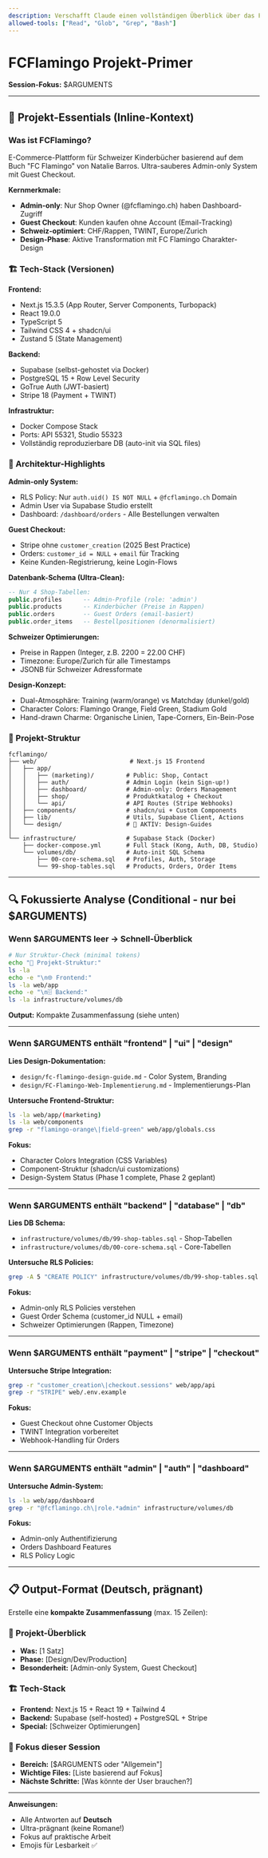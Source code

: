 ```yaml
---
description: Verschafft Claude einen vollständigen Überblick über das FCFlamingo-Projekt
allowed-tools: ["Read", "Glob", "Grep", "Bash"]
---
```


# FCFlamingo Projekt-Primer

**Session-Fokus:** $ARGUMENTS

---

## 🎯 Projekt-Essentials (Inline-Kontext)

### Was ist FCFlamingo?
E-Commerce-Plattform für Schweizer Kinderbücher basierend auf dem Buch "FC Flamingo" von Natalie Barros. Ultra-sauberes Admin-only System mit Guest Checkout.

**Kernmerkmale:**
- **Admin-only**: Nur Shop Owner (@fcflamingo.ch) haben Dashboard-Zugriff
- **Guest Checkout**: Kunden kaufen ohne Account (Email-Tracking)
- **Schweiz-optimiert**: CHF/Rappen, TWINT, Europe/Zurich
- **Design-Phase**: Aktive Transformation mit FC Flamingo Charakter-Design

### 🏗️ Tech-Stack (Versionen)

**Frontend:**
- Next.js 15.3.5 (App Router, Server Components, Turbopack)
- React 19.0.0
- TypeScript 5
- Tailwind CSS 4 + shadcn/ui
- Zustand 5 (State Management)

**Backend:**
- Supabase (selbst-gehostet via Docker)
- PostgreSQL 15 + Row Level Security
- GoTrue Auth (JWT-basiert)
- Stripe 18 (Payment + TWINT)

**Infrastruktur:**
- Docker Compose Stack
- Ports: API 55321, Studio 55323
- Vollständig reproduzierbare DB (auto-init via SQL files)

### 🎨 Architektur-Highlights

**Admin-only System:**
- RLS Policy: Nur `auth.uid() IS NOT NULL` + `@fcflamingo.ch` Domain
- Admin User via Supabase Studio erstellt
- Dashboard: `/dashboard/orders` - Alle Bestellungen verwalten

**Guest Checkout:**
- Stripe ohne `customer_creation` (2025 Best Practice)
- Orders: `customer_id = NULL` + `email` für Tracking
- Keine Kunden-Registrierung, keine Login-Flows

**Datenbank-Schema (Ultra-Clean):**
```sql
-- Nur 4 Shop-Tabellen:
public.profiles      -- Admin-Profile (role: 'admin')
public.products      -- Kinderbücher (Preise in Rappen)
public.orders        -- Guest Orders (email-basiert)
public.order_items   -- Bestellpositionen (denormalisiert)
```

**Schweizer Optimierungen:**
- Preise in Rappen (Integer, z.B. 2200 = 22.00 CHF)
- Timezone: Europe/Zurich für alle Timestamps
- JSONB für Schweizer Adressformate

**Design-Konzept:**
- Dual-Atmosphäre: Training (warm/orange) vs Matchday (dunkel/gold)
- Character Colors: Flamingo Orange, Field Green, Stadium Gold
- Hand-drawn Charme: Organische Linien, Tape-Corners, Ein-Bein-Pose

### 📂 Projekt-Struktur

```
fcflamingo/
├── web/                          # Next.js 15 Frontend
│   ├── app/
│   │   ├── (marketing)/         # Public: Shop, Contact
│   │   ├── auth/                # Admin Login (kein Sign-up!)
│   │   ├── dashboard/           # Admin-only: Orders Management
│   │   ├── shop/                # Produktkatalog + Checkout
│   │   └── api/                 # API Routes (Stripe Webhooks)
│   ├── components/              # shadcn/ui + Custom Components
│   ├── lib/                     # Utils, Supabase Client, Actions
│   └── design/                  # 🎨 AKTIV: Design-Guides
│
└── infrastructure/              # Supabase Stack (Docker)
    ├── docker-compose.yml       # Full Stack (Kong, Auth, DB, Studio)
    └── volumes/db/              # Auto-init SQL Schema
        ├── 00-core-schema.sql   # Profiles, Auth, Storage
        └── 99-shop-tables.sql   # Products, Orders, Order Items
```

---

## 🔍 Fokussierte Analyse (Conditional - nur bei $ARGUMENTS)

### Wenn $ARGUMENTS leer → Schnell-Überblick

```bash
# Nur Struktur-Check (minimal tokens)
echo "📂 Projekt-Struktur:"
ls -la
echo -e "\n🌐 Frontend:"
ls -la web/app
echo -e "\n🗄️ Backend:"
ls -la infrastructure/volumes/db
```

**Output:** Kompakte Zusammenfassung (siehe unten)

---

### Wenn $ARGUMENTS enthält "frontend" | "ui" | "design"

**Lies Design-Dokumentation:**
- `design/fc-flamingo-design-guide.md` - Color System, Branding
- `design/FC-Flamingo-Web-Implementierung.md` - Implementierungs-Plan

**Untersuche Frontend-Struktur:**
```bash
ls -la web/app/(marketing)
ls -la web/components
grep -r "flamingo-orange\|field-green" web/app/globals.css
```

**Fokus:**
- Character Colors Integration (CSS Variables)
- Component-Struktur (shadcn/ui customizations)
- Design-System Status (Phase 1 complete, Phase 2 geplant)

---

### Wenn $ARGUMENTS enthält "backend" | "database" | "db"

**Lies DB Schema:**
- `infrastructure/volumes/db/99-shop-tables.sql` - Shop-Tabellen
- `infrastructure/volumes/db/00-core-schema.sql` - Core-Tabellen

**Untersuche RLS Policies:**
```bash
grep -A 5 "CREATE POLICY" infrastructure/volumes/db/99-shop-tables.sql
```

**Fokus:**
- Admin-only RLS Policies verstehen
- Guest Order Schema (customer_id NULL + email)
- Schweizer Optimierungen (Rappen, Timezone)

---

### Wenn $ARGUMENTS enthält "payment" | "stripe" | "checkout"

**Untersuche Stripe Integration:**
```bash
grep -r "customer_creation\|checkout.sessions" web/app/api
grep -r "STRIPE" web/.env.example
```

**Fokus:**
- Guest Checkout ohne Customer Objects
- TWINT Integration vorbereitet
- Webhook-Handling für Orders

---

### Wenn $ARGUMENTS enthält "admin" | "auth" | "dashboard"

**Untersuche Admin-System:**
```bash
ls -la web/app/dashboard
grep -r "@fcflamingo.ch\|role.*admin" infrastructure/volumes/db
```

**Fokus:**
- Admin-only Authentifizierung
- Orders Dashboard Features
- RLS Policy Logic

---

## 📋 Output-Format (Deutsch, prägnant)

Erstelle eine **kompakte Zusammenfassung** (max. 15 Zeilen):

### 🎯 Projekt-Überblick
- **Was:** [1 Satz]
- **Phase:** [Design/Dev/Production]
- **Besonderheit:** [Admin-only System, Guest Checkout]

### 🏗️ Tech-Stack
- **Frontend:** Next.js 15 + React 19 + Tailwind 4
- **Backend:** Supabase (self-hosted) + PostgreSQL + Stripe
- **Special:** [Schweizer Optimierungen]

### 🎨 Fokus dieser Session
- **Bereich:** [$ARGUMENTS oder "Allgemein"]
- **Wichtige Files:** [Liste basierend auf Fokus]
- **Nächste Schritte:** [Was könnte der User brauchen?]

---

**Anweisungen:**
- Alle Antworten auf **Deutsch**
- Ultra-prägnant (keine Romane!)
- Fokus auf praktische Arbeit
- Emojis für Lesbarkeit ✅